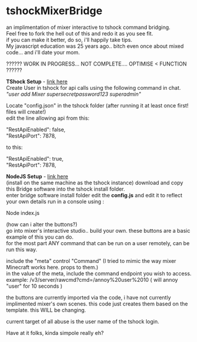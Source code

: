 # tshockMixerBridge
an implimentation of mixer interactive to tshock command bridging.  
Feel free to fork the hell out of this and redo it as you see fit.  
if you can make it better, do so, i'll happily take tips.  
My javascript education was 25 years ago.. bitch even once about mixed code... and i'll date your mom.  
  
?????? WORK IN PROGRESS... NOT COMPLETE.... OPTIMISE < FUNCTION ??????  
  
<b>TShock Setup</b> - <a href="">link here</a>  
Create User in tshock for api calls using the following command in chat.  
<i>"user add Mixer supersecretpassword123 superadmin"</i>  
  
Locate "config.json" in the tshock folder (after running it at least once first! files will create!)   
edit the line allowing api from this:  
  
  "RestApiEnabled": false,  
  "RestApiPort": 7878,  
  
to this:  
  
  "RestApiEnabled": true,  
  "RestApiPort": 7878,  
  
<b>NodeJS Setup</b> - <a href="">link here</a>  
(install on the same machine as the tshock instance)
download and copy this Bridge software into the tshock install folder.  
enter bridge software install folder
edit the <b>config.js</b> and edit it to reflect your own details
run in a console using :  

Node index.js
  
(how can i alter the buttons?)  
go into mixer's interactive studio.. build your own.  these buttons are a basic example of this you can do.  
for the most part ANY command that can be run on a user remotely, can be run this way.  
  
include the "meta" control "Command" (I tried to mimic the way mixer Minecraft works here. props to them.)  
in the value of the meta, include the command endpoint you wish to access.  
example: /v3/server/rawcmd?cmd=/annoy%20user%2010 ( will annoy "user" for 10 seconds )

the buttons are currently imported via the code, i have not currently implimented mixer's own scenes. this code just creates them based on the template. this WILL be changing. 

current target of all abuse is the user name of the tshock login.
  
Have at it folks, kinda simpole really eh?  

